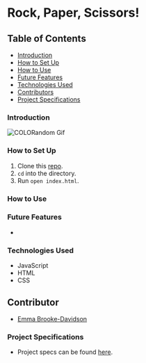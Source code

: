 # Rock, Paper, Scissors!

## Table of Contents
- [Introduction](#introduction)
- [How to Set Up](#how-to-set-up)
- [How to Use](#how-to-use)
- [Future Features](#future-features)
- [Technologies Used](#technologies-used)
- [Contributors](#contributors)
- [Project Specifications](#project-specifications)

### Introduction

![COLORandom Gif](https://media.giphy.com/media/4I7SEcl6Hf6q8cxY12/giphy.gif)


### How to Set Up

1.  Clone this [repo](https://github.com/irmakerdem/colorandom).
2. `cd` into the directory.
3. Run `open index.html`.

### How to Use


### Future Features
-

### Technologies Used

- JavaScript
- HTML
- CSS

## Contributor
- [Emma Brooke-Davidson](https://github.com/emmacbd)

### Project Specifications
- Project specs can be found [here](https://frontend.turing.edu/projects/module-1/rock-paper-scissors-solo.html).
